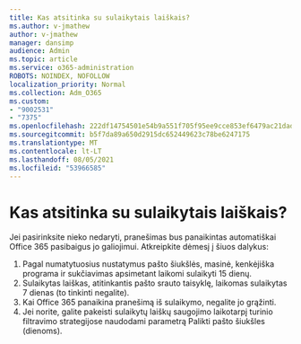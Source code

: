 ```yaml
---
title: Kas atsitinka su sulaikytais laiškais?
ms.author: v-jmathew
author: v-jmathew
manager: dansimp
audience: Admin
ms.topic: article
ms.service: o365-administration
ROBOTS: NOINDEX, NOFOLLOW
localization_priority: Normal
ms.collection: Adm_O365
ms.custom:
- "9002531"
- "7375"
ms.openlocfilehash: 222df14754501e54b9a551f705f95ee9cce853ef6479ac21dad4b01bdc5a96f8
ms.sourcegitcommit: b5f7da89a650d2915dc652449623c78be6247175
ms.translationtype: MT
ms.contentlocale: lt-LT
ms.lasthandoff: 08/05/2021
ms.locfileid: "53966585"
---
```

# <a name="what-happens-to-quarantined-messages"></a>Kas atsitinka su sulaikytais laiškais?

Jei pasirinksite nieko nedaryti, pranešimas bus panaikintas automatiškai Office 365 pasibaigus jo galiojimui. Atkreipkite dėmesį į šiuos dalykus:

1. Pagal numatytuosius nustatymus pašto šiukšlės, masinė, kenkėjiška programa ir sukčiavimas apsimetant laikomi sulaikyti 15 dienų.
2. Sulaikytas laiškas, atitinkantis pašto srauto taisyklę, laikomas sulaikytas 7 dienas (to tinkinti negalite).
3. Kai Office 365 panaikina pranešimą iš sulaikymo, negalite jo grąžinti.
4. Jei norite, galite pakeisti sulaikytų laiškų saugojimo laikotarpį turinio filtravimo strategijose naudodami parametrą Palikti pašto šiukšles (dienoms).

